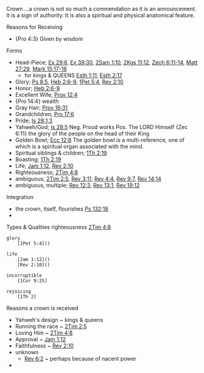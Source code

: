 Crown
...a crown is not so much a commendation as it is an announcement.
It is a sign of authority.
It is also a spiritual and physical anatomical feature.

Reasons for Receiving
- {Pro 4:3}  Given by wisdom

Forms
- Head-Piece; [Ex 29:6](), [Ex 39:30](), [2Sam 1:10](), [2Kgs 11:12](), [Zech 6:11-14](), [Matt 27:29](), [Mark 15:17-18]()
  - for kings & QUEENS [Esth 1:11](), [Esth 2:17]()
- Glory; [Ps 8:5](), [Heb 2:6-9](), [1Pet 5:4](), [Rev 2:10]()
- Honor; [Heb 2:6-9]()
- Excellent Wife; [Prov 12:4]()
-   {Pro 14:4} wealth
- Gray Hair; [Prov 16:31]()
- Grandchildren; [Pro 17:6]()
- Pride;  [Is 28:1,3]()
- Yahweh/God; [Is 28:5]()
    Neg. Proud works
    Pos. The LORD Himself
  {Zec 6:11} the glory of the people on the head of their King
- Golden Bowl; [Ecc 12:6]()
  The golden bowl is a multi-reference, one of which is a spiritual organ associated with the mind.
- Spiritual siblings & children; [1Th 2:19]()
- Boasting; [1Th 2:19]()
- Life; [Jam 1:12](), [Rev 2:10]()
- Righteousness; [2Tim 4:8]()
- ambiguous; [2Tim 2:5](), [Rev 3:11](), [Rev 4:4](), [Rev 9:7](), [Rev 14:14]()
- ambiguous, multiple; [Rev 12:3](), [Rev 13:1](), [Rev 19:12]()


Integration
- the crown, itself, flourishes [Ps 132:18]()
- 

Types & Qualities
	righteousness
		[2Tim 4:8]()

	glory
		[1Pet 5:4]()

	life
		[Jam 1:12]()
		[Rev 2:10]()

	incorruptible
		[1Cor 9:25]

	rejoicing
		[1Th 2]


Reasons a crown is received
- Yahweh's design ~ kings & queens
- Running the race ~ [2Tim 2:5]()
- Loving Him ~ [2Tim 4:8]()
- Approval ~ [Jam 1:12]()
- Faithfulness ~ [Rev 2:10]()
- unknown
  - [Rev 6:2]() ~ perhaps because of nacent power
- 